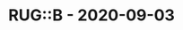 ---
layout: post
title: RUG::B - 2020-09-03
datetime: 2020-09-03 19:00:00.000000000 +02:00
name: RUG::B
external_url: https://www.rug-b.de/events/ruby-usergroup-berlin-september-2020-637
---